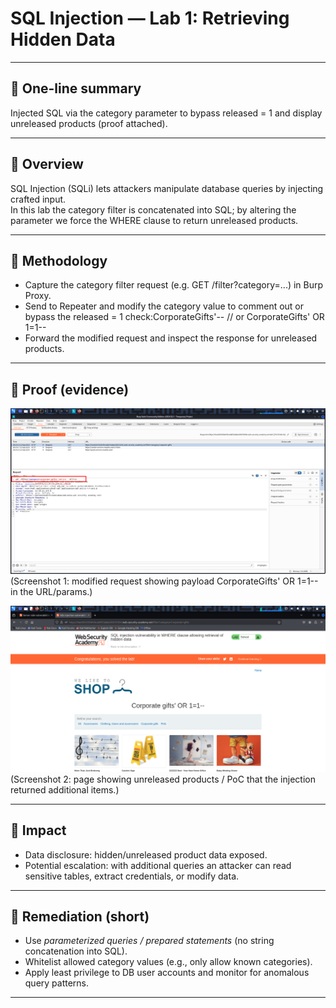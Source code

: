 # SQL Injection — Lab 1: Retrieving Hidden Data

---

## 🔹 One-line summary
Injected SQL via the category parameter to bypass released = 1 and display unreleased products (proof attached).

---

## 🔹 Overview
SQL Injection (SQLi) lets attackers manipulate database queries by injecting crafted input.  
In this lab the category filter is concatenated into SQL; by altering the parameter we force the WHERE clause to return unreleased products.

---

## 🔹 Methodology

- Capture the category filter request (e.g. GET /filter?category=...) in Burp Proxy.  
- Send to Repeater and modify the category value to comment out or bypass the released = 1 check:CorporateGifts'-- // or CorporateGifts' OR 1=1--
- Forward the modified request and inspect the response for unreleased products.

---

## 🔹 Proof (evidence)

![SQLi payload injected in request (category modified)](../images/sqli-lab1-injected.png)  
(Screenshot 1: modified request showing payload CorporateGifts' OR 1=1-- in the URL/params.)

![Lab solved — unreleased products displayed after injection](../images/sqli-lab1-solved.png)  
(Screenshot 2: page showing unreleased products / PoC that the injection returned additional items.)

---

## 🔹 Impact
- Data disclosure: hidden/unreleased product data exposed.  
- Potential escalation: with additional queries an attacker can read sensitive tables, extract credentials, or modify data.

---

## 🔹 Remediation (short)
- Use *parameterized queries / prepared statements* (no string concatenation into SQL).  
- Whitelist allowed category values (e.g., only allow known categories).  
- Apply least privilege to DB user accounts and monitor for anomalous query patterns.

---
